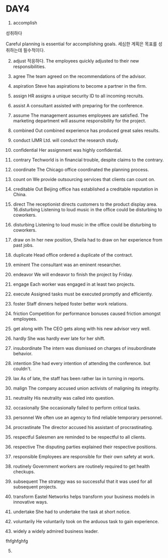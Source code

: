 # DAY4
1. accomplish

성취하다

Careful planning is essential for accomplishing goals.
세심한 계획은 목표를 성취하는데 필수적이다.

2. adjust
적응하다.
The employees quickly adjusted to their new responsibilities.

3. agree
The team agreed on the recommendations of the advisor.

4. aspiration
Steve has aspirations to become a partner in the firm.

5. assign
HR assigns a unique security ID to all incoming recruits.

6. assist
A consultant assisted with preparing for the conference.

7. assume
The management assumes employees are satisfied.
The marketing department will assume responsibility for the project.

8. combined
Out combined experience has produced great sales results.

9. conduct
IJMR Ltd. will conduct the research study.

10. confidential
Her assignment was highly confidential.

11. contrary
Techworld is in financial trouble, despite claims to the contrary.

12. coordinate
The Chicago office coordinated the planning process.

13. count on
We provide outsourcing services that clients can count on.
14. creditable
Out Beijing office has established a creditable reputation in China.
15. direct
The receptionist directs customers to the product display area.
16.disturbing
Listening to loud music in the office could be disturbing to coworkers.
16. disturbing
Listening to loud music in the office could be disturbing to coworkers.
17. draw on
In her new position, Sheila had to draw on her experience from past jobs.
18. duplicate
Head office ordered a duplicate of the contract.
19. eminent
The consultant was an eminent researcher.
20. endeavor
We will endeavor to finish the project by Friday.
21. engage
Each worker was engaged in at least two projects.
22. execute Assigned tasks must be executed promptly and efficiently.
23. foster
Staff dinners helped foster better work relations.
24. friction
Competition for performance bonuses caused friction amongst employees.
25. get along with
The CEO gets along with his new advisor very well.
26. hardly
She was hardly ever late for her shift.
27. insubordinate
The intern was dismissed on charges of insubordinate behavior.
28. intention
She had every intention of attending the conference. but couldn't.
29. lax
As of late, the staff has been rather lax in turning in reports.
30. malign
The company accused union activists of maligning its integrity.
31. neutrality
His neutrality was called into question.
32. occasionally
She occasionally failed to perform critical tasks.
33. personnel
We often use an agency to find reliable temporary personnel.
34. procrastinate
The director accused his assistant of procrastinating.
35. respectful
Salesmen are reminded to be respectful to all clients.
36. respective
The disputing parties explained their respective positions.
37. responsible
Employees are responsible for their own safety at work.
38. routinely
Government workers are routinely required to get health checkups.
39. subsequent
The strategy was so successful that it was used for all subsequent projects.
40. transform
Eastel Networks helps transform your business models in innovative ways.
41. undertake
She had to undertake the task at short notice.
42. voluntarily
He voluntarily took on the arduous task to gain experience.
43. widely
a widely admired business leader.


fhfghfghfg



5.
